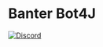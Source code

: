 # Banter Bot4J
[![Discord](https://discordapp.com/api/guilds/260158980343463937/embed.png)](https://discord.gg/yyDWNBr)
